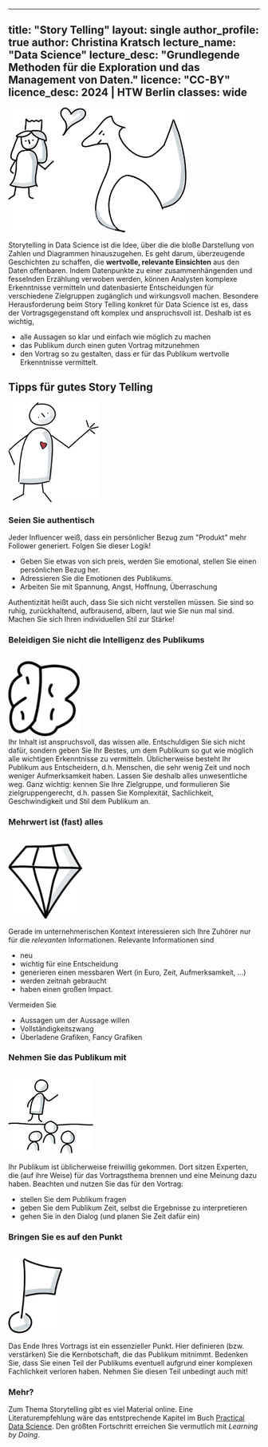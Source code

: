 
---
title: "Story Telling"
layout: single
author_profile: true
author: Christina Kratsch
lecture_name: "Data Science"
lecture_desc: "Grundlegende Methoden für die Exploration und das Management von Daten."
licence: "CC-BY"
licence_desc: 2024 | HTW Berlin 
classes: wide
---

<img src="./img/dragon.png" height=250>


Storytelling in Data Science ist die Idee, über die die bloße Darstellung von Zahlen und Diagrammen hinauszugehen. Es geht darum, überzeugende Geschichten zu schaffen, die **wertvolle, relevante Einsichten** aus den Daten offenbaren. Indem Datenpunkte zu einer zusammenhängenden und fesselnden Erzählung verwoben werden, können Analysten komplexe Erkenntnisse vermitteln und datenbasierte Entscheidungen für verschiedene Zielgruppen zugänglich und wirkungsvoll machen.
 Besondere Herausforderung beim Story Telling konkret für Data Science ist es, dass der Vortragsgegenstand oft komplex und anspruchsvoll ist. Deshalb ist es wichtig,
 * alle Aussagen so klar und einfach wie möglich zu machen
 * das Publikum durch einen guten Vortrag mitzunehmen
 * den Vortrag so zu gestalten, dass er für das Publikum wertvolle Erkenntnisse vermittelt.


## Tipps für gutes Story Telling

<img src="./img/heart.png" height=200>

### Seien Sie authentisch

Jeder Influencer weiß, dass ein persönlicher Bezug zum "Produkt" mehr Follower generiert. Folgen Sie dieser Logik!
* Geben Sie etwas von sich preis, werden Sie emotional, stellen Sie einen persönlichen Bezug her. 
* Adressieren Sie die Emotionen des Publikums.
* Arbeiten Sie mit Spannung, Angst, Hoffnung, Überraschung

Authentizität heißt auch, dass Sie sich nicht verstellen müssen. Sie sind so ruhig, zurückhaltend, aufbrausend, albern, laut wie Sie nun mal sind. Machen Sie sich Ihren individuellen Stil zur Stärke!


### Beleidigen Sie nicht die Intelligenz des Publikums
<br>
<img src="./img/brain.png" height=150>
<br>
Ihr Inhalt ist anspruchsvoll, das wissen alle. Entschuldigen Sie sich nicht dafür, sondern geben Sie Ihr Bestes, um dem Publikum so gut wie möglich alle wichtigen Erkenntnisse zu vermitteln. Üblicherweise besteht Ihr Publikum aus Entscheidern, d.h. Menschen, die sehr wenig Zeit und noch weniger Aufmerksamkeit haben. Lassen Sie deshalb alles unwesentliche weg.
Ganz wichtig: kennen Sie Ihre Zielgruppe, und formulieren Sie zielgruppengerecht, d.h. passen Sie Komplexität, Sachlichkeit, Geschwindigkeit und Stil dem Publikum an.


### Mehrwert ist (fast) alles
<br>
<img src="./img/diamond.png" height=150>
<br>

Gerade im unternehmerischen Kontext interessieren sich Ihre Zuhörer nur für die *relevanten* Informationen. Relevante Informationen sind
* neu
* wichtig für eine Entscheidung
* generieren einen messbaren Wert (in Euro, Zeit, Aufmerksamkeit, ...)
* werden zeitnah gebraucht
* haben einen großen Impact.

Vermeiden Sie
* Aussagen um der Aussage willen
* Vollständigkeitszwang
* Überladene Grafiken, Fancy Grafiken

### Nehmen Sie das Publikum mit
<br>
<img src="./img/audience.png" height=150>
<br>

Ihr Publikum ist üblicherweise freiwillig gekommen. Dort sitzen Experten, die (auf ihre Weise) für das Vortragsthema brennen und eine Meinung dazu haben. Beachten und nutzen Sie das für den Vortrag:
* stellen Sie dem Publikum fragen
* geben Sie dem Publikum Zeit, selbst die Ergebnisse zu interpretieren
* gehen Sie in den Dialog (und planen Sie Zeit dafür ein)


### Bringen Sie es auf den Punkt
<br>
<img src="./img/goal.png" height=150>
<br>

Das Ende Ihres Vortrags ist ein essenzieller Punkt. Hier definieren (bzw. verstärken) Sie die Kernbotschaft, die das Publikum mitnimmt. Bedenken Sie, dass Sie einen Teil der Publikums eventuell aufgrund einer komplexen Fachlichkeit verloren haben. Nehmen Sie diesen Teil unbedingt auch mit!


### Mehr?

Zum Thema Storytelling gibt es viel Material online. Eine Literaturempfehlung wäre das entstprechende Kapitel im Buch [Practical Data Science](https://learning.oreilly.com/library/view/practical-data-science/9781801071970/Text/Chapter_3.xhtml#_idParaDest-87). Den größten Fortschritt erreichen Sie vermutlich mit *Learning by Doing*. 
